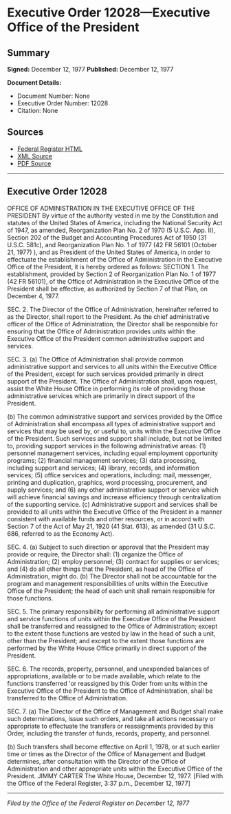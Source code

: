 # Executive Order 12028—Executive Office of the President

## Summary

**Signed:** December 12, 1977
**Published:** December 12, 1977

**Document Details:**
- Document Number: None
- Executive Order Number: 12028
- Citation: None

## Sources
- [Federal Register HTML](https://www.presidency.ucsb.edu/documents/executive-order-12028-executive-office-the-president)
- [XML Source](None)
- [PDF Source](None)

---

## Executive Order 12028

OFFICE OF ADMINISTRATION IN THE EXECUTIVE OFFICE OF THE PRESIDENT
By virtue of the authority vested in me by the Constitution and statutes of the United States of America, including the National Security Act of 1947, as amended, Reorganization Plan No. 2 of 1970 (5 U.S.C. App. II), Section 202 of the Budget and Accounting Procedures Act of 1950 (31 U.S.C. 581c), and Reorganization Plan No. 1 of 1977 (42 FR 56101 (October 21, 1977) ), and as President of the United States of America, in order to effectuate the establishment of the Office of Administration in the Executive Office of the President, it is hereby ordered as follows:
SECTION 1. The establishment, provided by Section 2 of Reorganization Plan No. 1 of 1977 (42 FR 56101), of the Office of Administration in the Executive Office of the President shall be effective, as authorized by Section 7 of that Plan, on December 4, 1977.

SEC. 2. The Director of the Office of Administration, hereinafter referred to as the Director, shall report to the President. As the chief administrative officer of the Office of Administration, the Director shall be responsible for ensuring that the Office of Administration provides units within the Executive Office of the President common administrative support and services.

SEC. 3. (a) The Office of Administration shall provide common administrative support and services to all units within the Executive Office of the President, except for such services provided primarily in direct support of the President. The Office of Administration shall, upon request, assist the White House Office in performing its role of providing those administrative services which are primarily in direct support of the President.

(b) The common administrative support and services provided by the Office of Administration shall encompass all types of administrative support and services that may be used by, or useful to, units within the Executive Office of the President. Such services and support shall include, but not be limited to, providing support services in the following administrative areas:
    (1) personnel management services, including equal employment opportunity programs;
    (2) financial management services;
    (3) data processing, including support and services;
    (4) library, records, and information services;
    (5) office services and operations, including: mail, messenger, printing and duplication, graphics, word processing, procurement, and supply services; and
    (6) any other administrative support or service which will achieve financial savings and increase efficiency through centralization of the supporting service.
(c) Administrative support and services shall be provided to all units within the Executive Office of the President in a manner consistent with available funds and other resources, or in accord with Section 7 of the Act of May 21, 1920 (41 Stat. 613), as amended (31 U.S.C. 686, referred to as the Economy Act).

SEC. 4. (a) Subject to such direction or approval that the President may provide or require, the Director shall:
    (1) organize the Office of Administration;
    (2) employ personnel;
    (3) contract for supplies or services; and
    (4) do all other things that the President, as head of the Office of Administration, might do.
(b) The Director shall not be accountable for the program and management responsibilities of units within the Executive Office of the President; the head of each unit shall remain responsible for those functions.

SEC. 5. The primary responsibility for performing all administrative support and service functions of units within the Executive Office of the President shall be transferred and reassigned to the Office of Administration; except to the extent those functions are vested by law in the head of such a unit, other than the President; and except to the extent those functions are performed by the White House Office primarily in direct support of the President.

SEC. 6. The records, property, personnel, and unexpended balances of appropriations, available or to be made available, which relate to the functions transferred 'or reassigned by this Order from units within the Executive Office of the President to the Office of Administration, shall be transferred to the Office of Administration.

SEC. 7. (a) The Director of the Office of Management and Budget shall make such determinations, issue such orders, and take all actions necessary or appropriate to effectuate the transfers or reassignments provided by this Order, including the transfer of funds, records, property, and personnel.

(b) Such transfers shall become effective on April 1, 1978, or at such earlier time or times as the Director of the Office of Management and Budget determines, after consultation with the Director of the Office of Administration and other appropriate units within the Executive Office of the President.
JIMMY CARTER
The White House,
December 12, 1977.
[Filed with the Office of the Federal Register, 3:37 p.m., December 12, 1977]

---

*Filed by the Office of the Federal Register on December 12, 1977*
